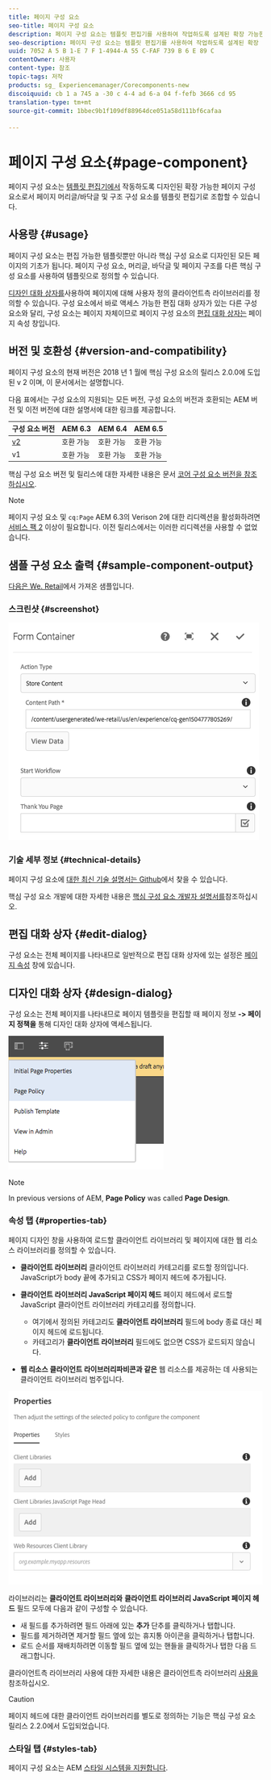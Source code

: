 ```yaml
---
title: 페이지 구성 요소
seo-title: 페이지 구성 요소
description: 페이지 구성 요소는 템플릿 편집기를 사용하여 작업하도록 설계된 확장 가능한 페이지 구성 요소로서 페이지 머리글/바닥글 및 구조 구성 요소를 템플릿 편집기로 조합할 수 있습니다.
seo-description: 페이지 구성 요소는 템플릿 편집기를 사용하여 작업하도록 설계된 확장 가능한 페이지 구성 요소로서 페이지 머리글/바닥글 및 구조 구성 요소를 템플릿 편집기로 조합할 수 있습니다.
uuid: 7052 A 5 B 1-E 7 F 1-4944-A 55 C-FAF 739 B 6 E 89 C
contentOwner: 사용자
content-type: 참조
topic-tags: 저작
products: sg_ Experiencemanager/Corecomponents-new
discoiquuid: cb 1 a 745 a -30 c 4-4 ad 6-a 04 f-fefb 3666 cd 95
translation-type: tm+mt
source-git-commit: 1bbec9b1f109df88964dce051a58d111bf6cafaa

---
```



# 페이지 구성 요소{#page-component}

페이지 구성 요소는 [템플릿 편집기에서](https://helpx.adobe.com/experience-manager/6-5/sites/authoring/using/templates.html) 작동하도록 디자인된 확장 가능한 페이지 구성 요소로서 페이지 머리글/바닥글 및 구조 구성 요소를 템플릿 편집기로 조합할 수 있습니다.

## 사용량 {#usage}

페이지 구성 요소는 편집 가능한 템플릿뿐만 아니라 핵심 구성 요소로 디자인된 모든 페이지의 기초가 됩니다. 페이지 구성 요소, 머리글, 바닥글 및 페이지 구조를 다른 핵심 구성 요소를 사용하여 템플릿으로 정의할 수 있습니다.

[디자인 대화 상자를](#design-dialog)사용하여 페이지에 대해 사용자 정의 클라이언트측 라이브러리를 정의할 수 있습니다. 구성 요소에서 바로 액세스 가능한 편집 대화 상자가 있는 다른 구성 요소와 달리, 구성 요소는 페이지 자체이므로 페이지 구성 요소의 [편집 대화 상자는](#edit-dialog) 페이지 속성 창입니다.

## 버전 및 호환성 {#version-and-compatibility}

페이지 구성 요소의 현재 버전은 2018 년 1 월에 핵심 구성 요소의 릴리스 2.0.0에 도입된 v 2 이며, 이 문서에서는 설명합니다.

다음 표에서는 구성 요소의 지원되는 모든 버전, 구성 요소의 버전과 호환되는 AEM 버전 및 이전 버전에 대한 설명서에 대한 링크를 제공합니다.

| 구성 요소 버전 | AEM 6.3 | AEM 6.4 | AEM 6.5 |
|---|---|---|---|
| [v2](page-v1.md) | 호환 가능 | 호환 가능 | 호환 가능 |
| v1 | 호환 가능 | 호환 가능 | 호환 가능 |

핵심 구성 요소 버전 및 릴리스에 대한 자세한 내용은 문서 [코어 구성 요소 버전을 참조하십시오](versions.md).

>[!NOTE]
>
>페이지 구성 요소 및 `cq:Page` AEM 6.3의 Verison 2에 대한 리디렉션을 활성화하려면 [서비스 팩 2](https://helpx.adobe.com/experience-manager/6-3/release-notes/sp2-release-notes.html) 이상이 필요합니다. 이전 릴리스에서는 이러한 리디렉션을 사용할 수 없었습니다.

## 샘플 구성 요소 출력 {#sample-component-output}

[다음은 We. Retail](https://helpx.adobe.com/experience-manager/6-5/sites/developing/using/we-retail.html)에서 가져온 샘플입니다.

### 스크린샷 {#screenshot}

![](assets/chlimage_1.png)

### 기술 세부 정보 {#technical-details}

페이지 구성 요소에 [대한 최신 기술 설명서는 Github](https://github.com/adobe/aem-core-wcm-components/blob/master/content/src/content/jcr_root/apps/core/wcm/components/page/v2/page)에서 찾을 수 있습니다.

핵심 구성 요소 개발에 대한 자세한 내용은 [핵심 구성 요소 개발자 설명서를](developing.md)참조하십시오.

## 편집 대화 상자 {#edit-dialog}

구성 요소는 전체 페이지를 나타내므로 일반적으로 편집 대화 상자에 있는 설정은 [페이지 속성](https://helpx.adobe.com/experience-manager/6-5/sites/authoring/using/editing-page-properties.html) 창에 있습니다.

## 디자인 대화 상자 {#design-dialog}

구성 요소는 전체 페이지를 나타내므로 페이지 템플릿을 편집할 때 페이지 정보 **-&gt; 페이지 정책을** 통해 디자인 대화 상자에 액세스됩니다.

![](assets/screen_shot_2018-04-03at113410.png)

>[!NOTE]
>
>In previous versions of AEM, **Page Policy** was called **Page Design**.

### 속성 탭 {#properties-tab}

페이지 디자인 창을 사용하여 로드할 클라이언트 라이브러리 및 페이지에 대한 웹 리소스 라이브러리를 정의할 수 있습니다.

* **클라이언트 라이브러리**
클라이언트 라이브러리 카테고리를 로드할 정의입니다. JavaScript가 body 끝에 추가되고 CSS가 페이지 헤드에 추가됩니다.
* **클라이언트 라이브러리 JavaScript 페이지 헤드**
페이지 헤드에서 로드할 JavaScript 클라이언트 라이브러리 카테고리를 정의합니다.
   * 여기에서 정의된 카테고리도 **클라이언트 라이브러리** 필드에 body 종료 대신 페이지 헤드에 로드됩니다.
   * 카테고리가 **클라이언트 라이브러리** 필드에도 없으면 CSS가 로드되지 않습니다.

* **웹 리소스 클라이언트 라이브러리파비콘과 같은**
웹 리소스를 제공하는 데 사용되는 클라이언트 라이브러리 범주입니다.

![](assets/screenshot_2018-10-19at104949.png)

라이브러리는 **클라이언트 라이브러리와** **클라이언트 라이브러리 JavaScript 페이지 헤드** 필드 모두에 다음과 같이 구성할 수 있습니다.

* 새 필드를 추가하려면 필드 아래에 있는 **추가** 단추를 클릭하거나 탭합니다.
* 필드를 제거하려면 제거할 필드 옆에 있는 휴지통 아이콘을 클릭하거나 탭합니다.
* 로드 순서를 재배치하려면 이동할 필드 옆에 있는 핸들을 클릭하거나 탭한 다음 드래그합니다.

클라이언트측 라이브러리 사용에 대한 자세한 내용은 클라이언트측 라이브러리 [사용을](https://helpx.adobe.com/experience-manager/6-5/sites/developing/using/clientlibs.html)참조하십시오.

>[!CAUTION]
>
>페이지 헤드에 대한 클라이언트 라이브러리를 별도로 정의하는 기능은 핵심 구성 요소 릴리스 2.2.0에서 도입되었습니다.

### 스타일 탭 {#styles-tab}

페이지 구성 요소는 AEM [스타일 시스템을 지원합니다](authoring.md#component-styling).